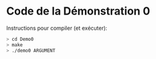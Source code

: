 # Code de la Démonstration 0

Instructions pour compiler (et exécuter):

```sh
> cd Demo0
> make
> ./demo0 ARGUMENT
```
